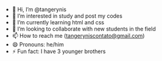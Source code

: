 - 👋 Hi, I’m @tangerynis
- 👀 I’m interested in study and post my codes
- 🌱 I’m currently learning html and css
- 💞️ I’m looking to collaborate with new students in the field
- 📫 How to reach me (tangeryniscontato@gmail.com)
- 😄 Pronouns: he/him
- ⚡ Fun fact: I have 3 younger brothers


